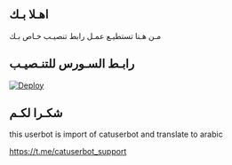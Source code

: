 ## اهـلا بـك
مـن هـنا تستطيـع عمـل رابط تنصيـب خـاص بـك

## رابـط السـورس للتنـصيـب

[![Deploy](https://www.herokucdn.com/deploy/button.svg)](https://heroku.com/deploy?template=https://github.com/gg63g/jmthon)

## شكـرا لكـم 


this userbot is import of catuserbot and translate to arabic

https://t.me/catuserbot_support
